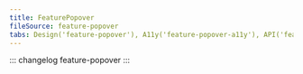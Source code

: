 ```yaml
---
title: FeaturePopover
fileSource: feature-popover
tabs: Design('feature-popover'), A11y('feature-popover-a11y'), API('feature-popover-api'), Example('feature-popover-code'), Changelog('feature-popover-changelog')
---
```


::: changelog feature-popover :::
